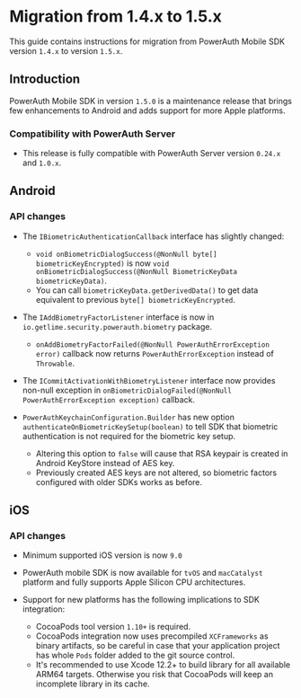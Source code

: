 # Migration from 1.4.x to 1.5.x

This guide contains instructions for migration from PowerAuth Mobile SDK version `1.4.x` to version `1.5.x`.

## Introduction

PowerAuth Mobile SDK in version `1.5.0` is a maintenance release that brings few enhancements to Android and adds support for more Apple platforms.

### Compatibility with PowerAuth Server

- This release is fully compatible with PowerAuth Server version `0.24.x` and `1.0.x`.

## Android

### API changes

- The `IBiometricAuthenticationCallback` interface has slightly changed:
  - `void onBiometricDialogSuccess(@NonNull byte[] biometricKeyEncrypted)` is now `void onBiometricDialogSuccess(@NonNull BiometricKeyData biometricKeyData)`.
  - You can call `biometricKeyData.getDerivedData()` to get data equivalent to previous `byte[] biometricKeyEncrypted`.
  
- The `IAddBiometryFactorListener` interface is now in `io.getlime.security.powerauth.biometry` package.
  - `onAddBiometryFactorFailed(@NonNull PowerAuthErrorException error)` callback now returns `PowerAuthErrorException` instead of `Throwable`. 

- The `ICommitActivationWithBiometryListener` interface now provides non-null exception in `onBiometricDialogFailed(@NonNull PowerAuthErrorException exception)` callback.

- `PowerAuthKeychainConfiguration.Builder` has new option `authenticateOnBiometricKeySetup(boolean)` to tell SDK that biometric authentication is not required for the biometric key setup.
  - Altering this option to `false` will cause that RSA keypair is created in Android KeyStore instead of AES key.
  - Previously created AES keys are not altered, so biometric factors configured with older SDKs works as before.

## iOS

### API changes

- Minimum supported iOS version is now `9.0`

- PowerAuth mobile SDK is now available for `tvOS` and `macCatalyst` platform and fully supports Apple Silicon CPU architectures.

- Support for new platforms has the following implications to SDK integration:
  - CocoaPods tool version `1.10+` is required.
  - CocoaPods integration now uses precompiled `XCFrameworks` as binary artifacts, so be careful in case that your application project has whole `Pods` folder added to the git source control. 
  - It's recommended to use Xcode 12.2+ to build library for all available ARM64 targets. Otherwise you risk that CocoaPods will keep an incomplete library in its cache.

